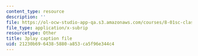 ```yaml
---
content_type: resource
description: ''
file: https://ol-ocw-studio-app-qa.s3.amazonaws.com/courses/8-01sc-classical-mechanics-fall-2016/21230b6964385880a853ca5f96e344c4_30Ww1HsRblM.vtt
file_type: application/x-subrip
resourcetype: Other
title: 3play caption file
uid: 21230b69-6438-5880-a853-ca5f96e344c4
---
```

